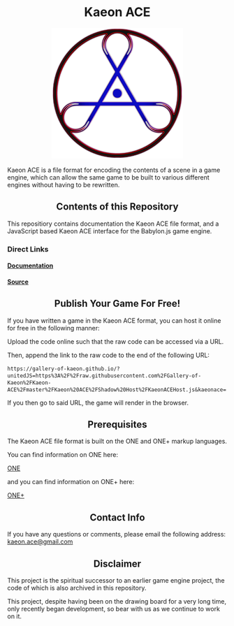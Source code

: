 <h1 align="center">Kaeon ACE</h1>

<p align="center">
	<img src="https://github.com/Gallery-of-Kaeon/Kaeon-ACE/raw/master/Kaeon%20ACE/Documentation/Logo/Kaeon%20ACE.png" width="300px" height="300px"/>
</p>

Kaeon ACE is a file format for encoding the contents of a scene in a game engine,
which can allow the same game to be built to various different engines without having to be rewritten.

<h2 align="center">Contents of this Repository</h2>

This repositiory contains documentation the Kaeon ACE file format,
and a JavaScript based Kaeon ACE interface for the Babylon.js game engine.

### Direct Links

#### [Documentation](https://github.com/Gallery-of-Kaeon/Kaeon-ACE/blob/master/Kaeon%20ACE/Documentation/Guide/Game%20Dialect/README.md)

#### [Source](https://github.com/Gallery-of-Kaeon/Kaeon-ACE/tree/master/Kaeon%20ACE/Source)

<h2 align="center">Publish Your Game For Free!</h2>

If you have written a game in the Kaeon ACE format,
you can host it online for free in the following manner:

Upload the code online such that the raw code can be accessed via a URL.

Then,
append the link to the raw code to the end of the following URL:

    https://gallery-of-kaeon.github.io/?unitedJS=https%3A%2F%2Fraw.githubusercontent.com%2FGallery-of-Kaeon%2FKaeon-ACE%2Fmaster%2FKaeon%20ACE%2FShadow%20Host%2FKaeonACEHost.js&kaeonace=

If you then go to said URL,
the game will render in the browser.

<h2 align="center">Prerequisites</h2>

The Kaeon ACE file format is built on the ONE and ONE+ markup languages.

You can find information on ONE here:

[ONE](https://github.com/Gallery-of-Kaeon/Kaeon-FUSION/blob/master/Kaeon%20FUSION/Documentation/Guide/1%20-%20Foundations/1%20-%20ONE/README.md)

and you can find information on ONE+ here:

[ONE+](https://github.com/Gallery-of-Kaeon/Kaeon-FUSION/blob/master/Kaeon%20FUSION/Documentation/Guide/1%20-%20Foundations/2%20-%20ONE%2B/README.md)

<h2 align="center">Contact Info</h2>

If you have any questions or comments, please email the following address: kaeon.ace@gmail.com

<h2 align="center">Disclaimer</h2>

This project is the spiritual successor to an earlier game engine project,
the code of which is also archived in this repository.

This project,
despite having been on the drawing board for a very long time,
only recently began development,
so bear with us as we continue to work on it.